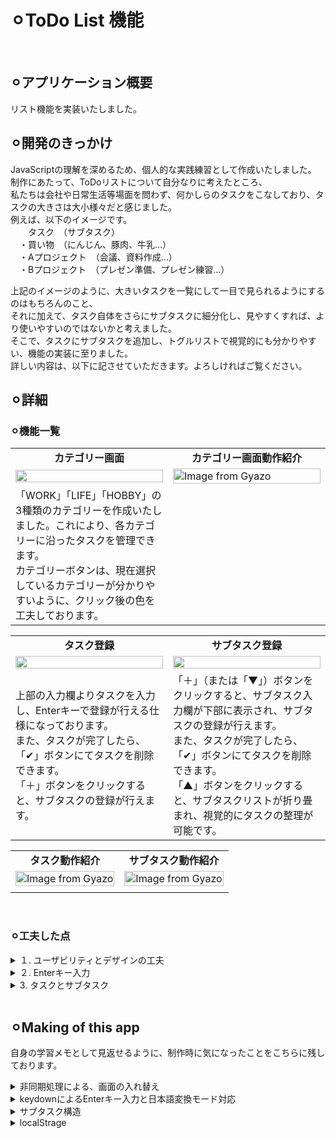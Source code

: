 # ⚪︎ToDo List 機能
<br>


## ⚪︎アプリケーション概要
リスト機能を実装いたしました。
<br>


## ⚪︎開発のきっかけ
JavaScriptの理解を深めるため、個人的な実践練習として作成いたしました。<br>
制作にあたって、ToDoリストについて自分なりに考えたところ、<br>
私たちは会社や日常生活等場面を問わず、何かしらのタスクをこなしており、タスクの大きさは大小様々だと感じました。<br>
例えば、以下のイメージです。<br>
　　タスク　（サブタスク）<br>
　・買い物　（にんじん、豚肉、牛乳...）<br>
　・Aプロジェクト　（会議、資料作成...）<br>
　・Bプロジェクト　（プレゼン準備、プレゼン練習...）<br>

上記のイメージのように、大きいタスクを一覧にして一目で見られるようにするのはもちろんのこと、<br>
それに加えて、タスク自体をさらにサブタスクに細分化し、見やすくすれば、より使いやすいのではないかと考えました。<br>
そこで、タスクにサブタスクを追加し、トグルリストで視覚的にも分かりやすい、機能の実装に至りました。<br>
詳しい内容は、以下に記させていただきます。よろしければご覧ください。<br>


## ⚪︎詳細
### ⚪︎機能一覧
<table width="100%" cellspacing="10">
  <tr>
    <td width="50%" align="center"><b>カテゴリー画面</b></td>
    <td width="50%" align="center"><b>カテゴリー画面動作紹介</b></td>
  </tr>
  <tr>
    <td width="50%"><img src="https://github.com/user-attachments/assets/2995641c-05cb-44d8-9a24-c3cd36a04c71" width="100%"></td>
    <td width="50%">
      <a href="https://gyazo.com/f98a7cd0ccd5e1ff19d9cd66c0cc813e">
        <img src="https://i.gyazo.com/f98a7cd0ccd5e1ff19d9cd66c0cc813e.gif" alt="Image from Gyazo" width="100%"/>
      </a>
    </td>
  </tr>
  <tr>
    <td width="50%">
      「WORK」「LIFE」「HOBBY」の3種類のカテゴリーを作成いたしました。これにより、各カテゴリーに沿ったタスクを管理できます。<br>
      カテゴリーボタンは、現在選択しているカテゴリーが分かりやすいように、クリック後の色を工夫しております。</td>
    <td width="50%"></td>
  </tr>
</table>

<table width="100%" cellspacing="10">
  <tr>
    <td width="50%" align="center"><b>タスク登録</b></td>
    <td width="50%" align="center"><b>サブタスク登録</b></td>
  </tr>
  <tr>
    <td width="50%"><img src="https://github.com/user-attachments/assets/80ede405-b4bb-44d3-bf8d-09442f231431" width="100%"></td>
    <td width="50%"><img src="https://github.com/user-attachments/assets/59e699c0-9326-41cf-b251-0d503ea322b9"  width="100%"></td>
  </tr>
  <tr>
    <td width="50%">
      上部の入力欄よりタスクを入力し、Enterキーで登録が行える仕様になっております。<br>
      また、タスクが完了したら、「✔︎」ボタンにてタスクを削除できます。<br>
      「＋」ボタンをクリックすると、サブタスクの登録が行えます。
    </td>
    <td width="50%">
      「＋」（または「▼」）ボタンをクリックすると、サブタスク入力欄が下部に表示され、サブタスクの登録が行えます。<br>
      また、タスクが完了したら、「✔︎」ボタンにてタスクを削除できます。<br>
      「▲」ボタンをクリックすると、サブタスクリストが折り畳まれ、視覚的にタスクの整理が可能です。
    </td>
  </tr>
</table>

<table width="100%" cellspacing="10">
  <tr>
    <td width="50%" align="center"><b>タスク動作紹介</b></td>
    <td width="50%" align="center"><b>サブタスク動作紹介</b></td>
  </tr>
  <tr>
    <td width="50%">
      <a href="https://gyazo.com/ae5a42e36aa95b5870ff347b0ea66fa6">
        <img src="https://i.gyazo.com/ae5a42e36aa95b5870ff347b0ea66fa6.gif" alt="Image from Gyazo" width="100%"/>
      </a>
    </td>
    <td width="50%">
      <a href="https://gyazo.com/09d5eb9bb23f87944045fc885ba2e81f">
        <img src="https://i.gyazo.com/09d5eb9bb23f87944045fc885ba2e81f.gif" alt="Image from Gyazo" width="100%"/>
      </a>
    </td>
  </tr>
  <tr>
    <td width="50%"></td>
    <td width="50%"></td>
  </tr>
</table>
<br>


### ⚪︎工夫した点
<details>
<summary>１. ユーザビリティとデザインの工夫</summary>
- クリック動作や、トグルリスト表示等、ユーザーがどのボタンを押すべきか視覚的、尚且つ直感的にわかるように工夫いたしました。<br>
- 特に、トグルリストボタンは、サブタスクがある場合は「▼」と表示され、ない場合は「+」と表示される仕様になっており、一目でサブタスクがあるのかわかるようになっています。
</details>

<details>
<summary>２. Enterキー入力</summary>
- 入力欄に記入後、Enterキーにてタスクの登録ができるように工夫しました。これにより、素早くタスクの登録が可能です。<br>
- 入力欄は、日本語入力の際に候補を決定するEnterキー以外のEnterキーを押された場合のみ、登録するようにしております。
</details>

<details>
<summary>3. タスクとサブタスク</summary>
- タスクを登録後、必要に応じてサブタスクを登録できるよう工夫いたしました。<br>
</details>
<br>

## ⚪︎Making of this app 
自身の学習メモとして見返せるように、制作時に気になったことをこちらに残しております。</summary>
<details>
  <summary>非同期処理による、画面の入れ替え</summary>
  - 「Work」「Life」「Hobby」タブをそれぞれクリックすると、タブに対応したビューを<div class="main_list">箇所に表示させる。<br>
      
```html
　　// index.html
   <div class="contents">
        <div class="header">
            <button class="head tab_work active" id="tabWork" data-target="work-list">Work</button>
            <button class="head tab_life" id="tabLife" data-target="life-list">Life</button>
            <button class="head tab_hobby" id="tabHobby" data-target="hobby-list">Hobby</button>
        </div>

        <div class="main">
          <div class="add_list">
            <input type="text" placeholder="add your task and push the enter" id="add_task">
          </div>

          <div class="main_list"></div>
        </div>
  </div>
```
<br>

```javascript
   //switch.js
   document.querySelectorAll(".head").forEach(btn => {　　　　　　　// ".head" クラスを持つ全ての要素を取得し、それぞれbtnと定義し、{}内の処理を行う。
      btn.addEventListener("click",()=>{　　            　　　　　　// btnがクリックされた時のイベントを登録。
          document.querySelectorAll(".head").forEach(tab => {    // ".head" クラスを持つ全ての要素を取得し、それぞれtabと定義し、{}内の処理を行う。
              tab.classList.remove("active");                    // tabのクラス名から"active"を削除。
          });
          // list
          document.querySelectorAll(".main_list .category").forEach(list => {    // ".main_list"の".category"クラスを持つ全ての要素を取得し、それぞれlistと定義し、{}内の処理を行う。
              list.classList.remove("active");　　            　　　　　        　 // listのクラス名から"active"を削除。
          });
          
          btn.classList.add("active");　　                   　　　　　        　  // btnのクラス名に"active"を追加。
          
          const targetList = document.querySelector(`.${btn.dataset.target}`);　// data-targetの値をクラス名とした要素を取得
          if (targetList) {                                                    // btn(クラス".head"とつく要素)クリック時に、
              targetList.classList.add("active");                              // targetListがあれば、クラス名にactiveを追加する。
          }
      });            
  　});
```
  <table width="80%" cellspacing="10">
    <tr>
      <td width="20%" align="left"><b>data-target</b></td>
      <td width="80%" align="left">
         HTML要素に自由にデータを持たせるための属性のひとつ。<br>
        「どの要素を対象にするか」を紐づけるための目印として使われている。<br>
         htmlで「data-target(←属性名)=""」と記載し、呼び出すときはJSに「要素.dataset.属性名」で呼び出す。<br>
         例）data-target="work-list" → 要素.dataset.target
      </td>
    </tr>
  </table>
</details>

<details>
  <summary>keydownによるEnterキー入力と日本語変換モード対応</summary>
  - 入力欄に入力しEnterキーを押すとタスクの入力が完了する。それにあたって、決定キーを「Enter」に設定した。<br>
  　しかし、Enterキーには、日本語入力の漢字確定を行うEnterと、今回設定する登録のためのEnterの2種類を分ける必要がある。<br>
      
```javascript
　　// todo.js
   function inputEnterSetting(inputElement, callback){          // どの入力要素にイベントを付けるか (inputElement) / 実際にキーが押されたときに動かす処理 (callback)
      let isComposing = false;　　　　　　　　　　　　　　　　　　　　 // 初めは、isComposing = false と定義する。
  
      inputElement.addEventListener("compositionstart", () => { // ユーザーが変換モードを開始すると
          isComposing = true;　　　　　　　　　　　　　　　　　　　　　// isComposing = ture にする
      });
  
      inputElement.addEventListener("compositionend", () => { // 変換モードが終了して確定された瞬間
          isComposing = false;　　　　　　　　　　　　　　　　　　　// isComposing = false にする
      });
  
      inputElement.addEventListener("keydown", (e) => {
          if (isComposing) return; 　　　　　　　　　　// isComposing = ture の場合、処理を実行しない。
          if (e.key === "Enter") {                 // （isComposing = false で）Enterキーを押された場合、
              callback(e);          　　　　        // (e)の処理を実行
          }
      });
    } 
```
<br>
  <table width="80%" cellspacing="10">
    <tr>
      <td width="20%" align="left"><b>keydown</b></td>
      <td width="80%" align="left">
        キーを押したときに発火するイベントを設定。<br>
          イベントリスナーで渡される e（イベントオブジェクト）の プロパティ を使って、押されたキーを判定する。<br>
          ・e.key ...キーの意味(文字や機能)を表す。<br>
          ・e.code ...キーの物理的な位置を表す。<br>
      </td>
    </tr>
  </table>

  <table width="80%" cellspacing="10">
    <tr>
      <td width="20%" align="left"><b>compositionstart</b></td>
      <td width="80%" align="left">
        ユーザーが変換モードを開始した瞬間に発火するイベントを設定。<br>
      </td>
    </tr>
  </table>

  <table width="80%" cellspacing="10">
    <tr>
      <td width="20%" align="left"><b>compositionend</b></td>
      <td width="80%" align="left">
        ユーザーが変換モードを終了し、入力が確定した瞬間に発火するイベントを設定。<br>
      </td>
    </tr>
  </table>
</details>

<details>
  <summary>サブタスク構造</summary>
  - 「＋」ボタンをクリックすると、入力欄とサブタスクエリアが表示される。以下、構造を自分用に残しております。<br>

  <table width="80%" cellspacing="10">
    <tr>
      <td width="50%" align="left"><img src="https://github.com/user-attachments/assets/5ee68d32-2b4d-440d-a400-7df73ffd8c71" width="100%"/></td>
      <td width="50%" align="left"><img src="https://github.com/user-attachments/assets/89c58f49-d12a-4e3d-84b6-0b30f3921ef4" width="100%"/></td>
    </tr>
  </table>

  ```html
  ユーザー「＋」クリック
           ↓
    [GroupBtnSetting] のイベント発火
           ↓
    subTaskArea 存在？
       ├─ いいえ → createSubtaskArea() で生成
       │         ↓
       │     subInput に Enterイベント設定
       │         ↓
       └─ はい（既に存在）
           ↓
    subTaskArea の表示切替（.active）
           ↓
    ユーザーが subInput に入力 → Enter押下
           ↓
    入力値が空？ ── はい → 無視
           │
           └─ いいえ
               ↓
        createSubtaskLists() 実行
               ↓
        subtask(li) を生成して subTaskListUl に追加
               ↓
        DelBtn設定（削除可能にする）
               ↓
        saveTaskToStorage() で保存
               ↓
        画面に表示＋localStorage更新  
```
</details>

<details>
  <summary>localStrage</summary>
  - カテゴリーごとにタスク・サブタスクの保存を行う。<br>
  
```javascript
// todo.js
function saveTaskToStorage(){
    const data = {};        　　　　                 // dataという空の箱を作成。
    document.querySelectorAll(".category").forEach(category => {
        const type = category.dataset.type;
        const taskEls = category.querySelectorAll(".task");
        const taskArray = [];　　 　                // taskArrayという空の箱を作成。

        taskEls.forEach(taskEl => {
            const title = taskEl.querySelector(".task_text").textContent;
            const subtasks = [];  　 　            // subtasksという空の箱を作成。

            taskEl.querySelectorAll(".subtask_text").forEach(subEl => {
                subtasks.push(subEl.textContent);  // subtasksという箱に"subtask_text"を格納（⭐︎）
            });

            const subTaskArea = taskEl.querySelector(".subtask_area");
            const isOpen = subTaskArea?.classList.contains("active") || false;

            taskArray.push({ title, subtasks, isOpen });     // taskArrayという箱に"title", "subtasks"（⭐︎）, "isOpen"を格納
        });
        data[type] = taskArray;　　　// dataという箱に[カテゴリー(htmlのdata-type=""部分)]ごとにtaskArray(title,subtasks,isOpen)を格納。
    });
    localStorage.setItem("tasks", JSON.stringify(data));　　　// JSON.stringify()でdataを文字列に変換し、tasksという名で保存している。
}

// localStorage イメージ
//  └── "tasks" : "{ "work":[...], "life":[...] }" ← dataを文字列化したもの
  
```

  <table width="80%" cellspacing="10">
    <tr>
      <td width="20%" align="left">localStrage</td>
      <td width="80%" align="left">
        Webブラウザにデータを保存するための仕組みで、ページを閉じたりリロードしてもデータが保持される。<br>
        データは、キーと値を文字列として保存できる。<br>
        （配列やオブジェクトを保存するにはそのまま保存できないため、「JSON.stringify()」 で文字列に変換して保存する）<br>
        削除はユーザーでも行える。(開発ツールから削除可能)<br>
      </td>
    </tr>
  </table>
  
```javascript
　// localStrageの使い方
　// 保存
　localStorage.setItem("key", "value");

　// 取得
　localStorage.getItem("key"); 

　// 削除
　localStorage.removeItem("key");

　// 例）オブジェクトを文字列にして保存
　const obj = { name: "Taro", age: 20 };
　localStorage.setItem("user", JSON.stringify(obj)); // 保存
　const restored = JSON.parse(localStorage.getItem("user")); // 復元

```
  <table width="80%" cellspacing="10">
    <tr>
      <td width="20%" align="left">.push</td>
      <td width="80%" align="left">
        配列の末尾に追加するメソッド。<br>
      </td>
    </tr>
  </table>
</details>
